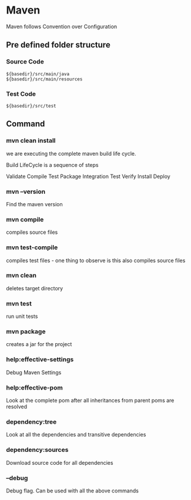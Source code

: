 # Maven

Maven follows Convention over Configuration

## Pre defined folder structure

### Source Code
```
${basedir}/src/main/java
${basedir}/src/main/resources
```

### Test Code
```
${basedir}/src/test
```

## Command

### mvn clean install

we are executing the complete maven build life cycle.

Build LifeCycle is a sequence of steps

Validate
Compile
Test
Package
Integration Test
Verify
Install
Deploy

### mvn –version 
Find the maven version

### mvn compile
compiles source files
### mvn test-compile 
compiles test files - one thing to observe is this also compiles source files

### mvn clean
 deletes target directory

### mvn test
run unit tests

### mvn package
creates a jar for the project

### help:effective-settings
Debug Maven Settings

### help:effective-pom
Look at the complete pom after all inheritances from parent poms are resolved

### dependency:tree
Look at all the dependencies and transitive dependencies

### dependency:sources
Download source code for all dependencies

### –debug
Debug flag. Can be used with all the above commands